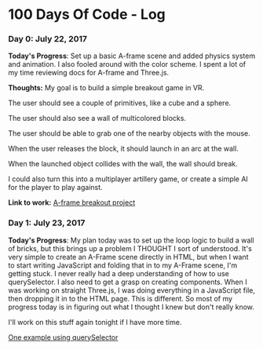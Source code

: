 # 100 Days Of Code - Log

### Day 0: July 22, 2017

**Today's Progress**: Set up a basic A-frame scene and added physics system and animation. I also fooled around with the color scheme. I spent a lot of my time reviewing docs for A-frame and Three.js.

**Thoughts:** My goal is to build a simple breakout game in VR.

The user should see a couple of primitives, like a cube and a sphere.

The user should also see a wall of multicolored blocks.

The user should be able to grab one of the nearby objects with the mouse.

When the user releases the block, it should launch in an arc at the wall.

When the launched object collides with the wall, the wall should break.

I could also turn this into a multiplayer artillery game, or create a simple AI for the player to play against.

**Link to work:** [A-frame breakout project](http://jsbin.com/wifoyi/edit?output)

### Day 1: July 23, 2017

**Today's Progress**: My plan today was to set up the loop logic to build a wall of bricks, but this brings up a problem I THOUGHT I sort of understood. It's very simple to create an A-Frame scene directly in HTML, but when I want to start writing JavaScript and folding that in to my A-Frame scene, I'm getting stuck. I never really had a deep understanding of how to use querySelector. I also need to get a grasp on creating components. When I was working on straight Three.js, I was doing everything in a JavaScript file, then dropping it in to the HTML page. This is different. So most of my progress today is in figuring out what I thought I knew but don't really know.

I'll work on this stuff again tonight if I have more time.

[One example using querySelector](https://github.com/processprocess/lazerGlazer_Viz/blob/master/app.js)



